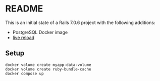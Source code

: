 # README

This is an initial state of a Rails 7.0.6 project with the following additions:
- PostgreSQL Docker image
- [live reload](https://github.com/railsjazz/rails_live_reload)

## Setup

```
docker volume create myapp-data-volume
docker volume create ruby-bundle-cache
docker compose up
```
